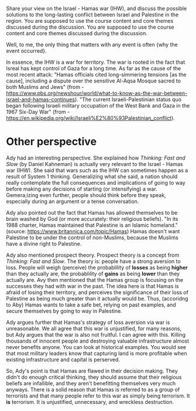 
Share your view on the Israel - Hamas war (IHW), and discuss the possible solutions to the long-lasting conflict between Israel and Palestine in the region. You are supposed to use the course content and core themes discussed during the discussion.
  You are supposed to use the course content and core themes discussed during the discussion.


Well, to me, the only thing that matters with any event is often {why the event occurred}.

In essence, the IHW is a war for territory. The war is rooted in the fact that Isreal has kept control of Gaza for a long time. As far as the cause of the most recent attack: "Hamas officials cited long-simmering tensions [as the cause], including a dispute over the sensitive Al-Aqsa Mosque sacred to both Muslims and Jews" (from - https://www.pbs.org/newshour/world/what-to-know-as-the-war-between-israel-and-hamas-continues). "The current Israeli-Palestinian status quo began following Israeli military occupation of the West Bank and Gaza in the 1967 Six-Day War" (from - https://en.wikipedia.org/wiki/Israeli%E2%80%93Palestinian_conflict).




# Other perspective
Ady had an interesting perspective. She explained how *Thinking: Fast and Slow* (by Daniel Kahneman) is actually very relevant to the Israel - Hamas war (IHW). She said that wars such as the IHW can sometimes happen as a result of System 1 thinking. Generalizing what she said, a nation should really contemplate the full consequences and implications of going to way before making any decisions of starting (or intensifying) a war. Gemera;izing even further, people should think before they speak, especially during an argument or a tense conversation.

Ady also pointed out the fact that Hamas has allowed themselves to be brain washed by God (or more accurately: their religious beliefs). "In its 1988 charter, Hamas maintained that Palestine is an Islamic homeland." (source: https://www.britannica.com/topic/Hamas) Hamas doesn't want Palestine to be under the control of non-Muslims, because the Muslims have a divine right to Palestine.

Ady also mentioned prospect theory. Prospect theory is a concept from *Thinking: Fast and Slow*. The theory is: people have a strong aversion to loss. People will weigh (perceive) the probablility of **losses** as being **higher** than they actually are, the probablility of **gains** as being **lower** than they actually are. Avy then mentioned that the Hamas group is focusing on the successes they had with war in the past. The idea here is that Hamas is afraid of losing their territory, and perceives the significance of their loss of Palestine as being much greater than it actually would be. Thus, (accoridng to Aby) Hamas wants to take a safe bet, relying on past examples, and secure themselves by going to way in Palestine.

Ady argues further that Hamas's strategy of loss aversion via war is unreasonable. We all agree that this war is unjustified, for many reasons, but Ady argues that the war is also not fruitful. I can agree with this. Killing thousands of innocent people and destroying valuable infrastructure almost never benefits anyone. You can look at historical examples. You would see that most military leaders know that capturing land is more profitable when existing infrastructure and capital is perserved.

So, Ady's point is that Hamas are flawed in their decision making. They didn't do enough critical thinking, they should assume that their religious beliefs are infallible, and they aren't benefitting themselves very much anyways. There is a solid reason that Hamas is referred to as a group of terrorists and that many people refer to this war as simply being terrorism. It **is** terrorism. It is unjustified, unnecessary, and wreckless destruction.



